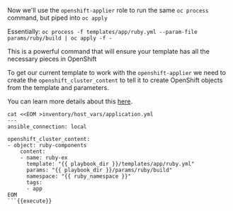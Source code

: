 Now we'll use the `openshift-applier` role to run the same `oc process` command, but piped into `oc apply`

Essentially: `oc process -f templates/app/ruby.yml --param-file params/ruby/build | oc apply -f -`

This is a powerful command that will ensure your template has all the necessary pieces in OpenShift

To get our current template to work with the `openshift-applier` we need to create the `openshift_cluster_content` to tell it to create OpenShift objects from the template and parameters.

You can learn more details about this [here](https://github.com/redhat-cop/openshift-applier/blob/master/roles/openshift-applier/README.md).

```
cat <<EOM >inventory/host_vars/application.yml
---
ansible_connection: local

openshift_cluster_content:
- object: ruby-components
    content:
    - name: ruby-ex
      template: "{{ playbook_dir }}/templates/app/ruby.yml"
      params: "{{ playbook_dir }}/params/ruby/build"
      namespace: "{{ ruby_namespace }}"
      tags:
      - app
EOM
```{{execute}}
